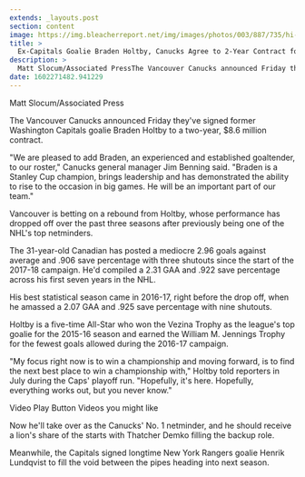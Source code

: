 ```yaml
--- 
extends: _layouts.post 
section: content 
image: https://img.bleacherreport.net/img/images/photos/003/887/735/hi-res-955133a55684798a17fa856e5f46b553_crop_exact.jpg?w=1200&h=1200&q=75 
title: > 
  Ex-Capitals Goalie Braden Holtby, Canucks Agree to 2-Year Contract for $4.3M AAV 
description: > 
  Matt Slocum/Associated PressThe Vancouver Canucks announced Friday they've signed former Washington Capitals goalie Braden Holtby to a two-year, $8.6 million contract."We are pleased to add Braden, an experienced and established goaltender, to our roster," Canucks general manager Jim Benning said.The 31-year-old Canadian has posted a mediocre 2.96 goals against average and .906 save percentage with three shutouts since the start of the 2017-18 campaign.He'd compiled a 2.31 GAA and .922 save percentage across his first seven years in the NHL.His best statistical season came in 2016-17, right before the drop off, when he amassed a 2.07 GAA and .925 save percentage with nine shutouts. 
date: 1602271482.941229 
--- 
```

Matt Slocum/Associated Press

The Vancouver Canucks announced Friday they've signed former Washington Capitals goalie Braden Holtby to a two-year, $8.6 million contract.

"We are pleased to add Braden, an experienced and established goaltender, to our roster," Canucks general manager Jim Benning said. "Braden is a Stanley Cup champion, brings leadership and has demonstrated the ability to rise to the occasion in big games. He will be an important part of our team."

Vancouver is betting on a rebound from Holtby, whose performance has dropped off over the past three seasons after previously being one of the NHL's top netminders.

The 31-year-old Canadian has posted a mediocre 2.96 goals against average and .906 save percentage with three shutouts since the start of the 2017-18 campaign. He'd compiled a 2.31 GAA and .922 save percentage across his first seven years in the NHL.

His best statistical season came in 2016-17, right before the drop off, when he amassed a 2.07 GAA and .925 save percentage with nine shutouts.

Holtby is a five-time All-Star who won the Vezina Trophy as the league's top goalie for the 2015-16 season and earned the William M. Jennings Trophy for the fewest goals allowed during the 2016-17 campaign.

"My focus right now is to win a championship and moving forward, is to find the next best place to win a championship with," Holtby told reporters in July during the Caps' playoff run. "Hopefully, it's here. Hopefully, everything works out, but you never know."

Video Play Button Videos you might like

Now he'll take over as the Canucks' No. 1 netminder, and he should receive a lion's share of the starts with Thatcher Demko filling the backup role.

Meanwhile, the Capitals signed longtime New York Rangers goalie Henrik Lundqvist to fill the void between the pipes heading into next season.